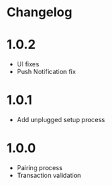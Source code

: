# Changelog

1.0.2
===
- UI fixes
- Push Notification fix

1.0.1
===
- Add unplugged setup process

1.0.0
===
- Pairing process
- Transaction validation